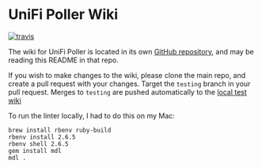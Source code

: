 # UniFi Poller Wiki

[![travis](https://badgen.net/travis/unifi-poller/wiki?icon=travis&label=build "Travis Build")](https://travis-ci.org/unifi-poller/wiki)

The wiki for UniFi Poller is located in its own [GitHub repository](https://github.com/unifi-poller/wiki),
and may be reading this README in that repo.

If you wish to make changes to the wiki, please clone the main repo, and create
a pull request with your changes. Target the `testing` branch in your pull request.
Merges to `testing` are pushed automatically to the [local test wiki](https://github.com/unifi-poller/wiki/wiki)

To run the linter locally, I had to do this on my Mac:

```shell
brew install rbenv ruby-build
rbenv install 2.6.5
rbenv shell 2.6.5
gem install mdl
mdl .
```
